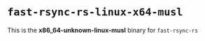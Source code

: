 # `fast-rsync-rs-linux-x64-musl`

This is the **x86_64-unknown-linux-musl** binary for `fast-rsync-rs`
